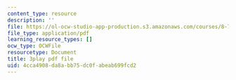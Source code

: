 ```yaml
---
content_type: resource
description: ''
file: https://ol-ocw-studio-app-production.s3.amazonaws.com/courses/8-701-introduction-to-nuclear-and-particle-physics-fall-2020/4cca4908da8abb75dc0fabeab699fcd2_Xwr97XAqaaU.pdf
file_type: application/pdf
learning_resource_types: []
ocw_type: OCWFile
resourcetype: Document
title: 3play pdf file
uid: 4cca4908-da8a-bb75-dc0f-abeab699fcd2
---
```

